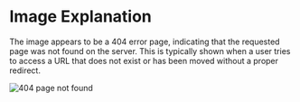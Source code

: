 # Image Explanation

The image appears to be a 404 error page, indicating that the requested page was not found on the server. This is typically shown when a user tries to access a URL that does not exist or has been moved without a proper redirect.

![404 page not found](https://camo.githubusercontent.com/dde645f64ef8de6c98bd39177c532fbc2c86295f1e7f96910015f9a5f3193c62/68747470733a2f2f692e696d67666c69702e636f6d2f38736837336a2e6a7067)
